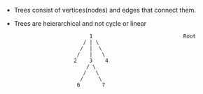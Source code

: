 * Trees consist of vertices(nodes) and edges that connect them.
* Trees are heierarchical and not cycle or linear


                              1                             Root
                            / | \
                           /  |  \
                          /   |   \
                         2    3    4
                             / \
                            /   \
                           /     \
                          6       7